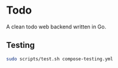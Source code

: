 # Todo

A clean todo web backend written in Go.

## Testing

```bash
sudo scripts/test.sh compose-testing.yml
```
